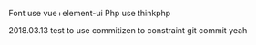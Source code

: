 Font  use  vue+element-ui
Php   use  thinkphp


2018.03.13 test to use commitizen to constraint git commit
yeah
